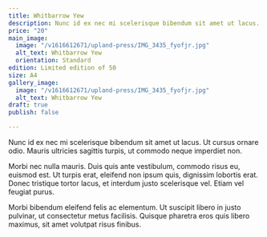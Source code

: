 ```yaml
---
title: Whitbarrow Yew
description: Nunc id ex nec mi scelerisque bibendum sit amet ut lacus.
price: "20"
main_image:
  image: "/v1616612671/upland-press/IMG_3435_fyofjr.jpg"
  alt_text: Whitbarrow Yew
  orientation: Standard
edition: Limited edition of 50
size: A4
gallery_image:
  image: "/v1616612671/upland-press/IMG_3435_fyofjr.jpg"
  alt_text: Whitbarrow Yew
draft: true
publish: false

---
```

Nunc id ex nec mi scelerisque bibendum sit amet ut lacus. Ut cursus ornare odio. Mauris ultricies sagittis turpis, ut commodo neque imperdiet non. 

Morbi nec nulla mauris. Duis quis ante vestibulum, commodo risus eu, euismod est. Ut turpis erat, eleifend non ipsum quis, dignissim lobortis erat. Donec tristique tortor lacus, et interdum justo scelerisque vel. Etiam vel feugiat purus. 

Morbi bibendum eleifend felis ac elementum. Ut suscipit libero in justo pulvinar, ut consectetur metus facilisis. Quisque pharetra eros quis libero maximus, sit amet volutpat risus finibus.